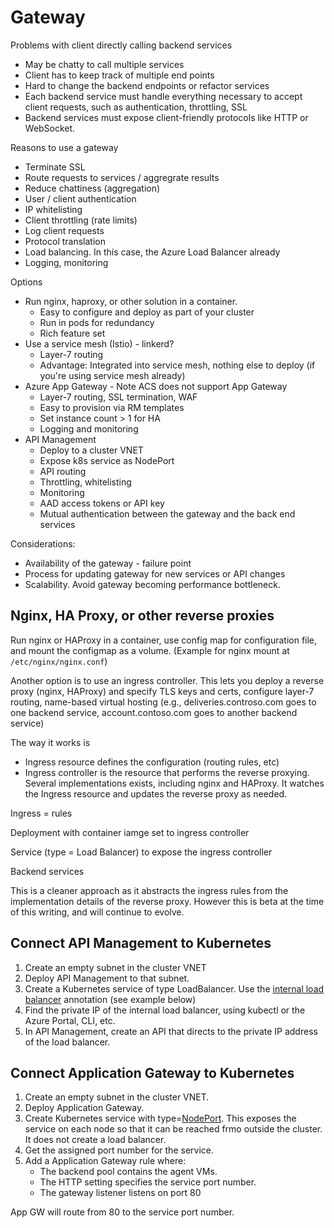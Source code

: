 # Gateway

Problems with client directly calling backend services

- May be chatty to call multiple services
- Client has to keep track of multiple end points
- Hard to change the backend endpoints or refactor services
- Each backend service must handle everything necessary to accept client requests, such as authentication, throttling, SSL
- Backend services must expose client-friendly protocols like HTTP or WebSocket. 


Reasons to use a gateway

- Terminate SSL
- Route requests to services / aggregrate results
- Reduce chattiness (aggregation)
- User / client authentication
- IP whitelisting
- Client throttling (rate limits)
- Log client requests
- Protocol translation
- Load balancing. In this case, the Azure Load Balancer already 
- Logging, monitoring


Options
- Run nginx, haproxy, or other solution in a container. 
    - Easy to configure and deploy as part of your cluster
    - Run in pods for redundancy
    - Rich feature set
- Use a service mesh (Istio) - linkerd?
    - Layer-7 routing
    - Advantage: Integrated into service mesh, nothing else to deploy (if you're using service mesh already)
- Azure App Gateway - Note ACS does not support App Gateway 
    - Layer-7 routing, SSL termination, WAF
    - Easy to provision via RM templates
    - Set instance count > 1 for HA
    - Logging and monitoring
- API Management
    - Deploy to a cluster VNET
    - Expose  k8s service as NodePort
    - API routing
    - Throttling, whitelisting
    - Monitoring
    - AAD access tokens or API key
    - Mutual authentication between the gateway and the back end services


Considerations:
- Availability of the gateway - failure point
- Process for updating gateway for new services or API changes
- Scalability. Avoid gateway becoming performance bottleneck.


## Nginx, HA Proxy, or other reverse proxies

Run nginx or HAProxy in a container, use config map for configuration file, and mount the configmap as a volume. (Example for nginx mount at `/etc/nginx/nginx.conf`)

Another option is to use an ingress controller. This lets you deploy a reverse proxy (nginx, HAProxy) and specify TLS keys and certs, configure layer-7 routing, name-based virtual hosting (e.g., deliveries.controso.com goes to one backend service, account.contoso.com goes to another backend service)

The way it works is

- Ingress resource defines the configuration (routing rules, etc)
- Ingress controller is the resource that performs the reverse proxying. Several implementations exists, including nginx and HAProxy. It watches the Ingress resource and updates the reverse proxy as needed.

Ingress = rules

Deployment with container iamge set to ingress controller
 
Service (type = Load Balancer) to expose the ingress controller

Backend services

This is a cleaner approach as it abstracts the ingress rules from the implementation details of the reverse proxy. However this is beta at the time of this writing, and will continue to evolve.

## Connect API Management to Kubernetes

1. Create an empty subnet in the cluster VNET
2. Deploy API Management to that subnet.
3. Create a Kubernetes service of type LoadBalancer. Use the [internal load balancer](https://kubernetes.io/docs/concepts/services-networking/service/#internal-load-balancer) annotation (see example below)
4. Find the private IP of the internal load balancer, using kubectl or the Azure Portal, CLI, etc.
5. In API Management, create an API that directs to the private IP address of the load balancer.


## Connect Application Gateway to Kubernetes

1. Create an empty subnet in the cluster VNET.
2. Deploy Application Gateway.
3. Create Kubernetes service with type=[NodePort](https://kubernetes.io/docs/concepts/services-networking/service/#type-nodeport). This exposes the service on each node so that it can be reached frmo outside the cluster. It does not create a load balancer. 
5. Get the assigned port number for the service.
6. Add a Application Gateway rule where:
    - The backend pool contains the agent VMs.
    - The HTTP setting specifies the service port number.
    - The gateway listener listens on port 80
    
App GW will route from 80 to the service port number.

